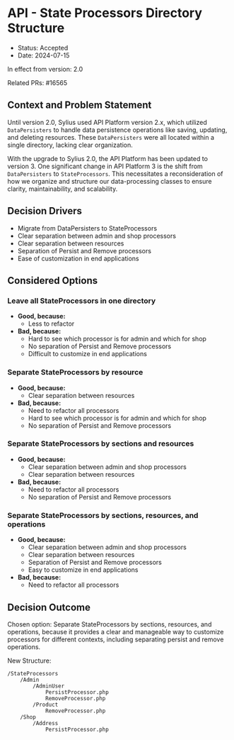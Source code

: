 # API - State Processors Directory Structure

* Status: Accepted
* Date: 2024-07-15

In effect from version: 2.0

Related PRs: #16565

## Context and Problem Statement

Until version 2.0, Sylius used API Platform version 2.x, 
which utilized `DataPersisters` to handle data persistence 
operations like saving, updating, and deleting resources. 
These `DataPersisters` were all located within a single 
directory, lacking clear organization.

With the upgrade to Sylius 2.0, the API Platform has been 
updated to version 3. One significant change in API Platform 3
is the shift from `DataPersisters` to `StateProcessors`. 
This necessitates a reconsideration of how we organize 
and structure our data-processing classes to ensure clarity, 
maintainability, and scalability.

## Decision Drivers

* Migrate from DataPersisters to StateProcessors
* Clear separation between admin and shop processors
* Clear separation between resources
* Separation of Persist and Remove processors
* Ease of customization in end applications

## Considered Options

### Leave all StateProcessors in one directory

* **Good, because:**
    * Less to refactor
* **Bad, because:**
    * Hard to see which processor is for admin and which for shop
    * No separation of Persist and Remove processors
    * Difficult to customize in end applications

### Separate StateProcessors by resource

* **Good, because:**
    * Clear separation between resources
* **Bad, because:**
    * Need to refactor all processors
    * Hard to see which processor is for admin and which for shop
    * No separation of Persist and Remove processors

### Separate StateProcessors by sections and resources

* **Good, because:**
    * Clear separation between admin and shop processors
    * Clear separation between resources
* **Bad, because:**
    * Need to refactor all processors
    * No separation of Persist and Remove processors

### Separate StateProcessors by sections, resources, and operations

* **Good, because:**
    * Clear separation between admin and shop processors
    * Clear separation between resources
    * Separation of Persist and Remove processors
    * Easy to customize in end applications
* **Bad, because:**
    * Need to refactor all processors

## Decision Outcome

Chosen option: Separate StateProcessors by sections, resources, and operations, 
because it provides a clear and manageable way to customize processors for 
different contexts, including separating persist and remove operations.

New Structure:

```
/StateProcessors
    /Admin
        /AdminUser
            PersistProcessor.php
            RemoveProcessor.php
        /Product
            RemoveProcessor.php
    /Shop
        /Address
            PersistProcessor.php
```
